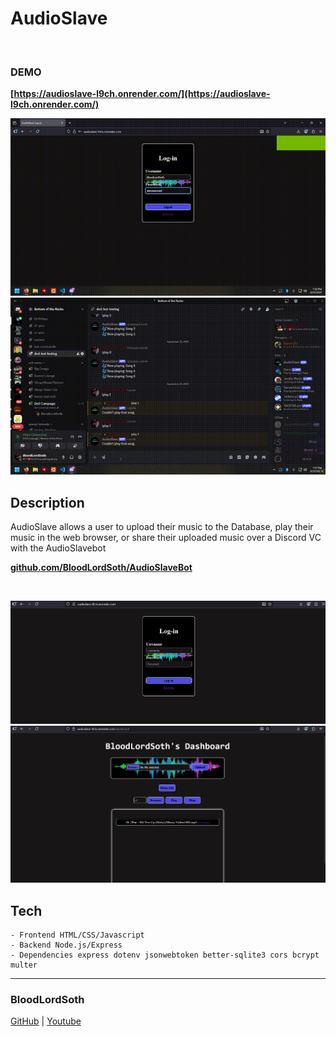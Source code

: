 # AudioSlave

<br>

### DEMO
**[https://audioslave-l9ch.onrender.com/](https://audioslave-l9ch.onrender.com/)**

![gif1](./images/tut.gif)
![gif2](./images/bot.gif)

## Description

AudioSlave allows a user to upload their music to the Database,  play their music in the web browser, or share their uploaded music over a Discord VC with the AudioSlavebot


**[github.com/BloodLordSoth/AudioSlaveBot](http://github.com/BloodLordSoth/AudioSlaveBot)**

<br>

![img1](./images/login.png)
![img2](./images/dashboard.png)

## Tech
```
- Frontend HTML/CSS/Javascript
- Backend Node.js/Express
- Dependencies express dotenv jsonwebtoken better-sqlite3 cors bcrypt multer
``` 

---
### BloodLordSoth
[GitHub](http://github.com/BloodLordSoth) | [Youtube](http://youtube.com/@BloodLordSoth)